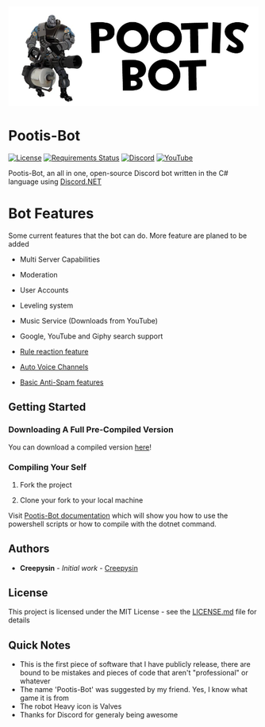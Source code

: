 ![Pootis-Bot Icon](icon.jpg)

# Pootis-Bot 

[![License](https://img.shields.io/github/license/creepysin/Pootis-Bot.svg?style=flat-square)](https://github.com/Creepysin/Pootis-Bot/blob/master/LICENSE.md) [![Requirements Status](https://img.shields.io/requires/github/Creepysin/Pootis-Bot?style=flat-square)](https://requires.io/github/Creepysin/Pootis-Bot/requirements/?branch=master) [![Discord](https://img.shields.io/badge/Discord-Creepysin-7289da.svg?style=flat-square&logo=discord)](https://discord.creepysin.com) [![YouTube](https://img.shields.io/badge/Youtube-Creepysin-red.svg?style=flat-square&logo=youtube)](https://www.youtube.com/Creepysin)

Pootis-Bot, an all in one, open-source Discord bot written in the C# language using [Discord.NET](https://github.com/RogueException/Discord.Net)

# Bot Features

Some current features that the bot can do. More feature are planed to be added

- Multi Server Capabilities

- Moderation

- User Accounts

- Leveling system

- Music Service (Downloads from YouTube)

- Google, YouTube and Giphy search support

- [Rule reaction feature](https://pootis-bot.creepysin.com/server-setup/rulereaction/)

- [Auto Voice Channels](https://pootis-bot.creepysin.com/server-setup/auto-vc/)

- [Basic Anti-Spam features](https://pootis-bot.creepysin.com/server-setup/anti-spam/)

## Getting Started

### Downloading A Full Pre-Compiled Version

You can download a compiled version [here](https://pootis-bot.creepysin.com/download/all)!

### Compiling Your Self

1. Fork the project

2. Clone your fork to your local machine

Visit [Pootis-Bot documentation](https://pootis-bot.creepysin.com/dev/building/) which will show you how to use the powershell scripts or how to compile with the dotnet command.

## Authors

* **Creepysin** - *Initial work* - [Creepysin](https://github.com/Creepysin)

## License

This project is licensed under the MIT License - see the [LICENSE.md](https://github.com/Creepysin/Pootis-Bot/blob/master/LICENSE.md) file for details

## Quick Notes

* This is the first piece of software that I have publicly release, there are bound to be mistakes and pieces of code that aren't "professional" or whatever
* The name 'Pootis-Bot' was suggested by my friend. Yes, I know what game it is from
* The robot Heavy icon is Valves
* Thanks for Discord for generaly being awesome
